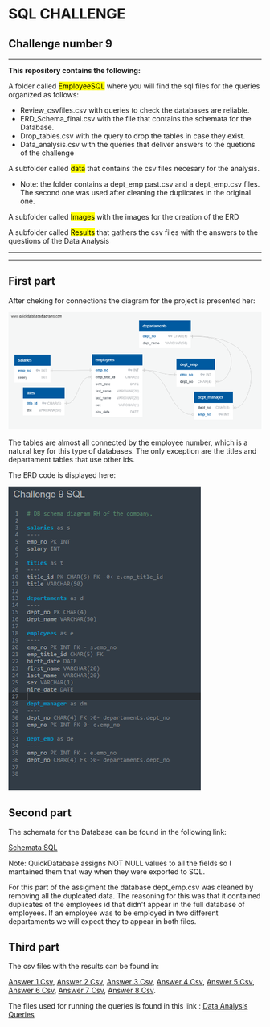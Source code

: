 # SQL CHALLENGE

## Challenge number 9 
---

**This repository contains the following:**

A folder called  <mark>EmployeeSQL</mark>  where you will find the sql files for the queries organized as follows:

- Review_csvfiles.csv   with queries to check the databases are reliable.
- ERD_Schema_final.csv   with the file that contains the schemata for the Database.
- Drop_tables.csv  with the query to drop the tables in case they exist.
- Data_analysis.csv  with the queries that deliver answers to the quetions of the challenge


A subfolder called <mark>data</mark>  that contains the csv files necesary for the analysis.
- Note: the folder contains a dept_emp past.csv and a dept_emp.csv files. The second one was used after cleaning the duplicates in the original one.

A subfolder called <mark>Images</mark>  with the images for the creation of the ERD

A subfolder called <mark>Results</mark>  that gathers the csv files with the answers to the questions of the Data Analysis

---
---
## First part

After cheking for connections the diagram for the project is presented her:

![ERD Challenge # 9](.\EmployeeSQL\Images\QuickDBD_Challenge9sql.png) 

The tables are almost all connected by the employee number, which is a natural key for this type of databases. The only exception are the titles and departament tables that use other ids.

The ERD code is displayed here:

![Quickdatabase diagram ](.\EmployeeSQL\Images\Relations_in_ERD.png) 

## Second part
The schemata for the Database can be found in the following link:

[Schemata SQL](.\EmployeeSQL\ERD_Schema_final.sql)

Note: QuickDatabase assigns NOT NULL values to all the fields so I mantained them that way when they were exported to SQL.

For this part of the assigment the database dept_emp.csv was cleaned by removing all the duplcated data. The reasoning for this was that it contained duplicates of the employees id that didn't appear in the full database of employees. 
If an employee was to be employed in two different departaments we will expect they to appear in both files.   

## Third part

The csv files with the results can be found in:

[Answer 1 Csv](.\EmployeeSQL\Results\Question1.csv), 
[Answer 2 Csv](.\EmployeeSQL\Results\Question2.csv), 
[Answer 3 Csv](.\EmployeeSQL\Results\Question3.csv), 
[Answer 4 Csv](.\EmployeeSQL\Results\Question4.csv), 
[Answer 5 Csv](.\EmployeeSQL\Results\Question5.csv), 
[Answer 6 Csv](.\EmployeeSQL\Results\Question6.csv), 
[Answer 7 Csv](.\EmployeeSQL\Results\Question7.csv), 
[Answer 8 Csv](.\EmployeeSQL\Results\Question8.csv).

The files used for running the queries is found in this link : 
[Data Analysis Queries](.\EmployeeSQL\DAta_analysis.sql)